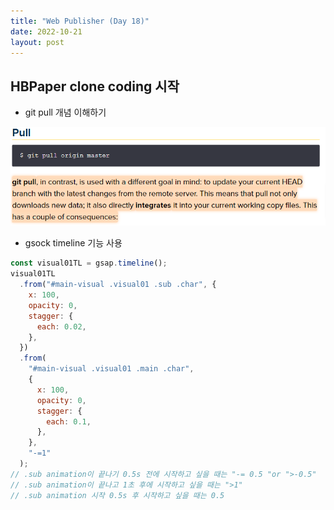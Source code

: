 ```yaml
---
title: "Web Publisher (Day 18)"
date: 2022-10-21
layout: post
---
```


## HBPaper clone coding 시작

- git pull 개념 이해하기

<img src= "../assets/imgs/pull_screenCapture.png">

- gsock timeline 기능 사용

```javascript
const visual01TL = gsap.timeline();
visual01TL
  .from("#main-visual .visual01 .sub .char", {
    x: 100,
    opacity: 0,
    stagger: {
      each: 0.02,
    },
  })
  .from(
    "#main-visual .visual01 .main .char",
    {
      x: 100,
      opacity: 0,
      stagger: {
        each: 0.1,
      },
    },
    "-=1"
  );
// .sub animation이 끝나기 0.5s 전에 시작하고 싶을 때는 "-= 0.5 "or ">-0.5"
// .sub animation이 끝나고 1초 후에 시작하고 싶을 때는 ">1"
// .sub animation 시작 0.5s 후 시작하고 싶을 때는 0.5
```
